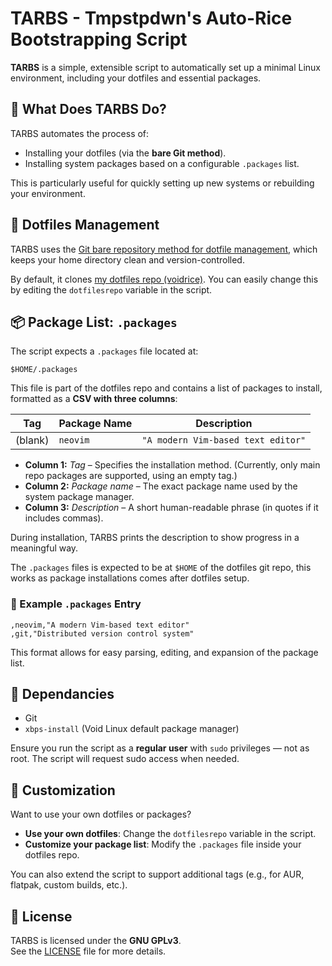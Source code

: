 # TARBS - Tmpstpdwn's Auto-Rice Bootstrapping Script

**TARBS** is a simple, extensible script to automatically set up a minimal Linux environment, including your dotfiles and essential packages.


## 🚀 What Does TARBS Do?

TARBS automates the process of:

- Installing your dotfiles (via the **bare Git method**).
- Installing system packages based on a configurable `.packages` list.

This is particularly useful for quickly setting up new systems or rebuilding your environment.

## 📁 Dotfiles Management

TARBS uses the [Git bare repository method for dotfile management](https://www.atlassian.com/git/tutorials/dotfiles), which keeps your home directory clean and version-controlled.

By default, it clones [my dotfiles repo (voidrice)](https://github.com/tmpstpdwn/.dotfiles). You can easily change this by editing the `dotfilesrepo` variable in the script.

## 📦 Package List: `.packages`

The script expects a `.packages` file located at:

```
$HOME/.packages
```

This file is part of the dotfiles repo and contains a list of packages to install, formatted as a **CSV with three columns**:

| Tag | Package Name | Description |
|-----|---------------|-------------|
| (blank) | `neovim` | `"A modern Vim-based text editor"` |

- **Column 1:** _Tag_ – Specifies the installation method. (Currently, only main repo packages are supported, using an empty tag.)
- **Column 2:** _Package name_ – The exact package name used by the system package manager.
- **Column 3:** _Description_ – A short human-readable phrase (in quotes if it includes commas).

During installation, TARBS prints the description to show progress in a meaningful way.

The `.packages` files is expected to be at `$HOME` of the dotfiles git repo, this works
as package installations comes after dotfiles setup.

### 📍 Example `.packages` Entry

```csv
,neovim,"A modern Vim-based text editor"
,git,"Distributed version control system"
```

This format allows for easy parsing, editing, and expansion of the package list.

## 🧪 Dependancies

- Git
- `xbps-install` (Void Linux default package manager)

Ensure you run the script as a **regular user** with `sudo` privileges — not as root. The script will request sudo access when needed.

## 🔧 Customization

Want to use your own dotfiles or packages?

- **Use your own dotfiles**: Change the `dotfilesrepo` variable in the script.
- **Customize your package list**: Modify the `.packages` file inside your dotfiles repo.

You can also extend the script to support additional tags (e.g., for AUR, flatpak, custom builds, etc.).

## 📝 License

TARBS is licensed under the **GNU GPLv3**.  
See the [LICENSE](LICENSE) file for more details.
